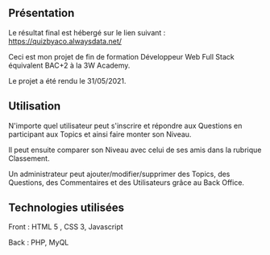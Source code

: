 ## Présentation

Le résultat final est hébergé sur le lien suivant : https://quizbyaco.alwaysdata.net/

Ceci est mon projet de fin de formation Développeur Web Full Stack équivalent BAC+2 à la 3W Academy.

Le projet a été rendu le 31/05/2021.

## Utilisation

N'importe quel utilisateur peut s'inscrire et répondre aux Questions en participant aux Topics et ainsi faire monter son Niveau.

Il peut ensuite comparer son Niveau avec celui de ses amis dans la rubrique Classement.

Un administrateur peut ajouter/modifier/supprimer des Topics, des Questions, des Commentaires et des Utilisateurs grâce au Back Office.

## Technologies utilisées

Front : HTML 5 , CSS 3, Javascript 

Back : PHP, MyQL
